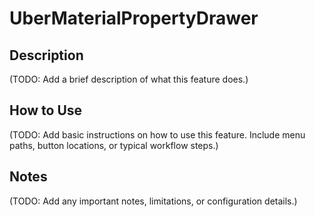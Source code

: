# UberMaterialPropertyDrawer

## Description

(TODO: Add a brief description of what this feature does.)

## How to Use

(TODO: Add basic instructions on how to use this feature. Include menu paths, button locations, or typical workflow steps.)

## Notes

(TODO: Add any important notes, limitations, or configuration details.)
